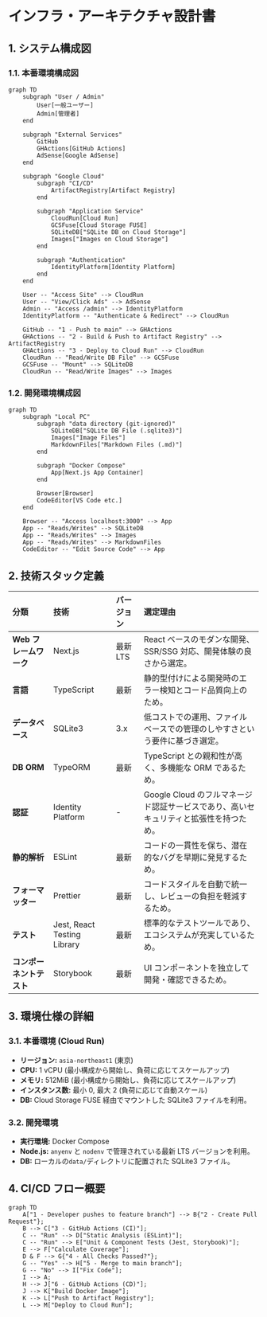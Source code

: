# インフラ・アーキテクチャ設計書

## 1. システム構成図

### 1.1. 本番環境構成図

```mermaid
graph TD
    subgraph "User / Admin"
        User[一般ユーザー]
        Admin[管理者]
    end

    subgraph "External Services"
        GitHub
        GHActions[GitHub Actions]
        AdSense[Google AdSense]
    end

    subgraph "Google Cloud"
        subgraph "CI/CD"
            ArtifactRegistry[Artifact Registry]
        end

        subgraph "Application Service"
            CloudRun[Cloud Run]
            GCSFuse[Cloud Storage FUSE]
            SQLiteDB["SQLite DB on Cloud Storage"]
            Images["Images on Cloud Storage"]
        end

        subgraph "Authentication"
            IdentityPlatform[Identity Platform]
        end
    end

    User -- "Access Site" --> CloudRun
    User -- "View/Click Ads" --> AdSense
    Admin -- "Access /admin" --> IdentityPlatform
    IdentityPlatform -- "Authenticate & Redirect" --> CloudRun

    GitHub -- "1 - Push to main" --> GHActions
    GHActions -- "2 - Build & Push to Artifact Registry" --> ArtifactRegistry
    GHActions -- "3 - Deploy to Cloud Run" --> CloudRun
    CloudRun -- "Read/Write DB File" --> GCSFuse
    GCSFuse -- "Mount" --> SQLiteDB
    CloudRun -- "Read/Write Images" --> Images
```

### 1.2. 開発環境構成図

```mermaid
graph TD
    subgraph "Local PC"
        subgraph "data directory (git-ignored)"
            SQLiteDB["SQLite DB File (.sqlite3)"]
            Images["Image Files"]
            MarkdownFiles["Markdown Files (.md)"]
        end

        subgraph "Docker Compose"
            App[Next.js App Container]
        end

        Browser[Browser]
        CodeEditor[VS Code etc.]
    end

    Browser -- "Access localhost:3000" --> App
    App -- "Reads/Writes" --> SQLiteDB
    App -- "Reads/Writes" --> Images
    App -- "Reads/Writes" --> MarkdownFiles
    CodeEditor -- "Edit Source Code" --> App
```

## 2. 技術スタック定義

| 分類                     | 技術                        | バージョン | 選定理由                                                                              |
| :----------------------- | :-------------------------- | :--------- | :------------------------------------------------------------------------------------ |
| **Web フレームワーク**   | Next.js                     | 最新 LTS   | React ベースのモダンな開発、SSR/SSG 対応、開発体験の良さから選定。                    |
| **言語**                 | TypeScript                  | 最新       | 静的型付けによる開発時のエラー検知とコード品質向上のため。                            |
| **データベース**         | SQLite3                     | 3.x        | 低コストでの運用、ファイルベースでの管理のしやすさという要件に基づき選定。            |
| **DB ORM**               | TypeORM                     | 最新       | TypeScript との親和性が高く、多機能な ORM であるため。                                |
| **認証**                 | Identity Platform           | -          | Google Cloud のフルマネージド認証サービスであり、高いセキュリティと拡張性を持つため。 |
| **静的解析**             | ESLint                      | 最新       | コードの一貫性を保ち、潜在的なバグを早期に発見するため。                              |
| **フォーマッター**       | Prettier                    | 最新       | コードスタイルを自動で統一し、レビューの負担を軽減するため。                          |
| **テスト**               | Jest, React Testing Library | 最新       | 標準的なテストツールであり、エコシステムが充実しているため。                          |
| **コンポーネントテスト** | Storybook                   | 最新       | UI コンポーネントを独立して開発・確認できるため。                                     |

## 3. 環境仕様の詳細

### 3.1. 本番環境 (Cloud Run)

- **リージョン:** `asia-northeast1` (東京)
- **CPU:** 1 vCPU (最小構成から開始し、負荷に応じてスケールアップ)
- **メモリ:** 512MiB (最小構成から開始し、負荷に応じてスケールアップ)
- **インスタンス数:** 最小 0, 最大 2 (負荷に応じて自動スケール)
- **DB:** Cloud Storage FUSE 経由でマウントした SQLite3 ファイルを利用。

### 3.2. 開発環境

- **実行環境:** Docker Compose
- **Node.js:** `anyenv` と `nodenv` で管理されている最新 LTS バージョンを利用。
- **DB:** ローカルの`data/`ディレクトリに配置された SQLite3 ファイル。

## 4. CI/CD フロー概要

```mermaid
graph TD
    A["1 - Developer pushes to feature branch"] --> B{"2 - Create Pull Request"};
    B --> C["3 - GitHub Actions (CI)"];
    C -- "Run" --> D["Static Analysis (ESLint)"];
    C -- "Run" --> E["Unit & Component Tests (Jest, Storybook)"];
    E --> F["Calculate Coverage"];
    D & F --> G{"4 - All Checks Passed?"};
    G -- "Yes" --> H["5 - Merge to main branch"];
    G -- "No" --> I["Fix Code"];
    I --> A;
    H --> J["6 - GitHub Actions (CD)"];
    J --> K["Build Docker Image"];
    K --> L["Push to Artifact Registry"];
    L --> M["Deploy to Cloud Run"];
```
